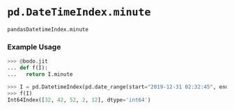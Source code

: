 # `pd.DateTimeIndex.minute`

`pandasDatetimeIndex.minute`

### Example Usage

```py
>>> @bodo.jit
... def f(I):
...   return I.minute

>>> I = pd.DatetimeIndex(pd.date_range(start="2019-12-31 02:32:45", end="2020-01-01 19:12:05", periods=5))
>>> f(I)
Int64Index([32, 42, 52, 2, 12], dtype='int64')
```
